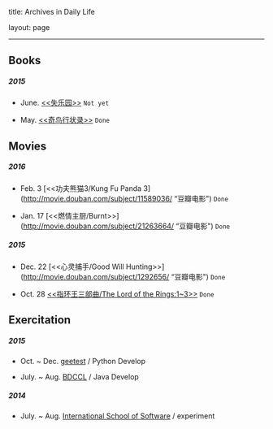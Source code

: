 title: Archives in Daily Life

layout: page

---

## Books

##### 2015 

* June. [<<失乐园>>](http://book.douban.com/subject/1008074/ "豆瓣读书") `Not yet`

* May. [<<奇鸟行状录>>](http://book.douban.com/subject/1212080/ "豆瓣读书") `Done`

## Movies

##### 2016

* Feb. 3 [<<功夫熊猫3/Kung Fu Panda 3](http://movie.douban.com/subject/11589036/ “豆瓣电影") `Done`

* Jan. 17 [<<燃情主厨/Burnt>>](http://movie.douban.com/subject/21263664/ “豆瓣电影") `Done`

##### 2015

* Dec. 22 [<<心灵捕手/Good Will Hunting>>](http://movie.douban.com/subject/1292656/ “豆瓣电影") `Done`

* Oct. 28 [<<指环王三部曲/The Lord of the Rings:1~3>>](http://movie.douban.com/subject/1291571/ "豆瓣电影") `Done`

## Exercitation

##### 2015 

* Oct. ~ Dec. [geetest](http://www.geetest.com/ "homepage") / Python Develop

* July. ~ Aug. [BDCCL](http://www.bdcclab.com/ "homepage") / Java Develop

##### 2014 

* July. ~ Aug. [International School of Software](http://iss.whu.edu.cn/ "homepage") / experiment
